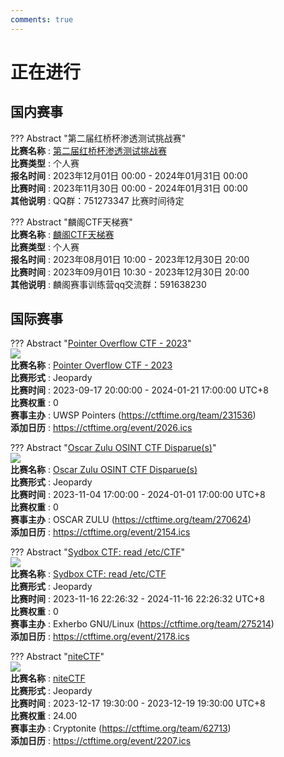 ```yaml
---
comments: true
---
```

# 正在进行

## 国内赛事

??? Abstract "第二届红桥杯渗透测试挑战赛"  
    **比赛名称** : [第二届红桥杯渗透测试挑战赛](https://tryhackme.com/)  
    **比赛类型** : 个人赛  
    **报名时间** : 2023年12月01日 00:00 - 2024年01月31日 00:00  
    **比赛时间** : 2023年11月30日 00:00 - 2024年01月31日 00:00  
    **其他说明** : QQ群：751273347  比赛时间待定  
    
??? Abstract "麟阁CTF天梯赛"  
    **比赛名称** : [麟阁CTF天梯赛](https://www.venuskylin.com.cn/#/drillActivity/paper)  
    **比赛类型** : 个人赛  
    **报名时间** : 2023年08月01日 10:00 - 2023年12月30日 20:00  
    **比赛时间** : 2023年09月01日 10:30 - 2023年12月30日 20:00  
    **其他说明** : 麟阁赛事训练营qq交流群：591638230  
    

## 国际赛事

??? Abstract "[Pointer Overflow CTF - 2023](http://pointeroverflowctf.com/)"  
    [![](https://ctftime.org/media/events/social_media_profile_picture_with_branding_bar_example.png)](http://pointeroverflowctf.com/)  
    **比赛名称** : [Pointer Overflow CTF - 2023](http://pointeroverflowctf.com/)  
    **比赛形式** : Jeopardy  
    **比赛时间** : 2023-09-17 20:00:00 - 2024-01-21 17:00:00 UTC+8  
    **比赛权重** : 0  
    **赛事主办** : UWSP Pointers (https://ctftime.org/team/231536)  
    **添加日历** : https://ctftime.org/event/2026.ics  
    
??? Abstract "[Oscar Zulu OSINT CTF Disparue(s)](https://ctf.osintisnotacrime.com/)"  
    [![](https://ctftime.org/media/events/disparues.jpg)](https://ctf.osintisnotacrime.com/)  
    **比赛名称** : [Oscar Zulu OSINT CTF Disparue(s)](https://ctf.osintisnotacrime.com/)  
    **比赛形式** : Jeopardy  
    **比赛时间** : 2023-11-04 17:00:00 - 2024-01-01 17:00:00 UTC+8  
    **比赛权重** : 0  
    **赛事主办** : OSCAR ZULU (https://ctftime.org/team/270624)  
    **添加日历** : https://ctftime.org/event/2154.ics  
    
??? Abstract "[Sydbox CTF: read /etc/CTF](https://git.sr.ht/~alip/syd#ctf-howto-sydbx-capture-the-flag-challenge)"  
    [![](https://ctftime.org)](https://git.sr.ht/~alip/syd#ctf-howto-sydbx-capture-the-flag-challenge)  
    **比赛名称** : [Sydbox CTF: read /etc/CTF](https://git.sr.ht/~alip/syd#ctf-howto-sydbx-capture-the-flag-challenge)  
    **比赛形式** : Jeopardy  
    **比赛时间** : 2023-11-16 22:26:32 - 2024-11-16 22:26:32 UTC+8  
    **比赛权重** : 0  
    **赛事主办** : Exherbo GNU/Linux (https://ctftime.org/team/275214)  
    **添加日历** : https://ctftime.org/event/2178.ics  
    
??? Abstract "[niteCTF](http://nitectf.live/)"  
    [![](https://ctftime.org/media/events/WhatsApp_Image_2021-08-06_at_11.28.13_2.jpeg)](http://nitectf.live/)  
    **比赛名称** : [niteCTF](http://nitectf.live/)  
    **比赛形式** : Jeopardy  
    **比赛时间** : 2023-12-17 19:30:00 - 2023-12-19 19:30:00 UTC+8  
    **比赛权重** : 24.00  
    **赛事主办** : Cryptonite (https://ctftime.org/team/62713)  
    **添加日历** : https://ctftime.org/event/2207.ics  
    
